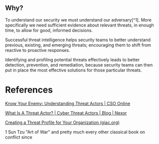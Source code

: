 ## Why?

To understand our security we must understand our adversary[^1]. More specifically we need sufficient evidence about relevant threats, in enough time, to allow for good, informed decisions.

Successful threat intelligence helps security teams to better understand previous, existing, and emerging threats; encouraging them to shift from reactive to proactive responses. 

Identifying and profiling potential threats effectively leads to better detection, prevention, and remediation, because security teams can then put in place the most effective solutions for those particular threats.





# References

[Know Your Enemy: Understanding Threat Actors \| CSO Online](https://www.csoonline.com/article/3203804/know-your-enemy-understanding-threat-actors.html)

[What Is A Threat Actor? \| Cyber Threat Actors \| Blog \| Nexor](https://www.nexor.com/what-is-a-threat-actor/#:~:text=What%20are%20the%20threat%20actor%20types%3F%201%20Cyber,4%20Script%20kiddies.%20...%205%20Disgruntled%20employees.%20)

[Creating a Threat Profile for Your Organization (giac.org)](https://www.giac.org/paper/gcih/1772/creating-threat-profile-organization/110995)



1 Sun Tzu "Art of War" and pretty much every other classical book on conflict since